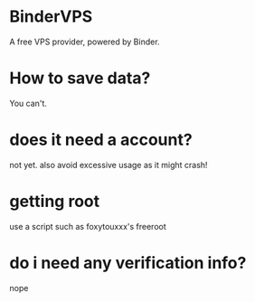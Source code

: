 # BinderVPS
A free VPS provider, powered by Binder.
# How to save data?
You can't.
# does it need a account?
not yet. also avoid excessive usage as it might crash!
# getting root
use a script such as foxytouxxx's freeroot
# do i need any verification info?
nope
